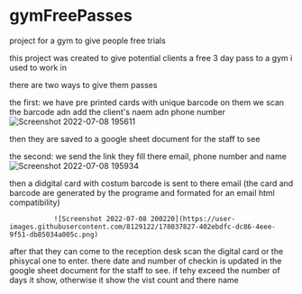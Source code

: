 # gymFreePasses
project for a gym to give people free trials


this project was created to give potential clients a free 3 day pass to a gym i used to work in

there are two ways to give them passes

the first: we have pre printed cards with unique barcode on them 
we scan the barcode adn add the client's naem adn phone number
              ![Screenshot 2022-07-08 195611](https://user-images.githubusercontent.com/8129122/178036993-73bfd026-7504-4ff5-81e3-fd146786398f.png)
              
then they are saved to a google sheet document for the staff to see
              
              
the second: we send the link they fill there email, phone number and name
               ![Screenshot 2022-07-08 195934](https://user-images.githubusercontent.com/8129122/178037794-dd16adec-af48-4acf-b486-6c8020dd3a40.png)
               
then a didgital card with costum barcode is sent to there email (the card and barcode are generated by the programe and formated for an email html compatibility)

               ![Screenshot 2022-07-08 200220](https://user-images.githubusercontent.com/8129122/178037827-402ebdfc-dc86-4eee-9f51-db85034a005c.png)
               
               
after that they can come to the reception desk scan the digital card or the phisycal one to enter.
there date and number of checkin is updated in the google sheet  document for the staff to see.
if tehy exceed the number of days it show, otherwise it show the vist count and there name

